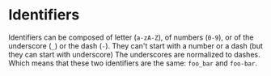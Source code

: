 # Identifiers

Identifiers can be composed of letter (`a-zA-Z`), of numbers (`0-9`), or of the underscore (`_`) or the dash (`-`).
They can't start with a number or a dash (but they can start with underscore)
The underscores are normalized to dashes. Which means that these two identifiers are the same: `foo_bar` and `foo-bar`.
